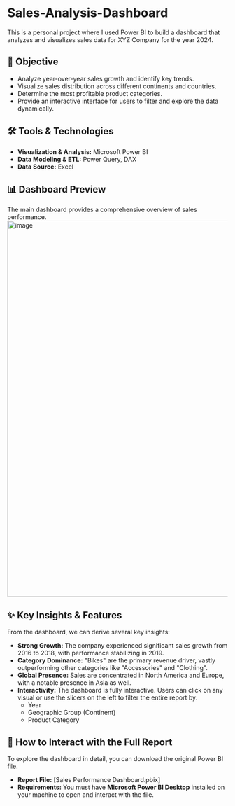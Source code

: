 # Sales-Analysis-Dashboard
This is a personal project where I used Power BI to build a dashboard that analyzes and visualizes sales data for XYZ Company for the year 2024.
## 🎯 Objective

* Analyze year-over-year sales growth and identify key trends.
* Visualize sales distribution across different continents and countries.
* Determine the most profitable product categories.
* Provide an interactive interface for users to filter and explore the data dynamically.

## 🛠️ Tools & Technologies

* **Visualization & Analysis:** Microsoft Power BI
* **Data Modeling & ETL:** Power Query, DAX
* **Data Source:** Excel

## 📊 Dashboard Preview

The main dashboard provides a comprehensive overview of sales performance.
<img width="1918" height="859" alt="image" src="https://github.com/user-attachments/assets/5f275ae6-ff75-4f2f-91b7-f3b5dd933797" />

## ✨ Key Insights & Features

From the dashboard, we can derive several key insights:

* **Strong Growth:** The company experienced significant sales growth from 2016 to 2018, with performance stabilizing in 2019.
* **Category Dominance:** "Bikes" are the primary revenue driver, vastly outperforming other categories like "Accessories" and "Clothing".
* **Global Presence:** Sales are concentrated in North America and Europe, with a notable presence in Asia as well.
* **Interactivity:** The dashboard is fully interactive. Users can click on any visual or use the slicers on the left to filter the entire report by:
    * Year
    * Geographic Group (Continent)
    * Product Category

## 📁 How to Interact with the Full Report

To explore the dashboard in detail, you can download the original Power BI file.

* **Report File:** [Sales Performance Dashboard.pbix]
* **Requirements:** You must have **Microsoft Power BI Desktop** installed on your machine to open and interact with the file.
